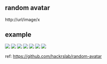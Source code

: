 ## random avatar

http://url/image/x

## example
![](https://raw.githubusercontent.com/chsword/random-avatar/master/example/1.png)
![](https://raw.githubusercontent.com/chsword/random-avatar/master/example/2.png)
![](https://raw.githubusercontent.com/chsword/random-avatar/master/example/3.png)
![](https://raw.githubusercontent.com/chsword/random-avatar/master/example/4.png)
![](https://raw.githubusercontent.com/chsword/random-avatar/master/example/5.png)
![](https://raw.githubusercontent.com/chsword/random-avatar/master/example/6.png)
![](https://raw.githubusercontent.com/chsword/random-avatar/master/example/7.png)

ref:
https://github.com/hackrslab/random-avatar
